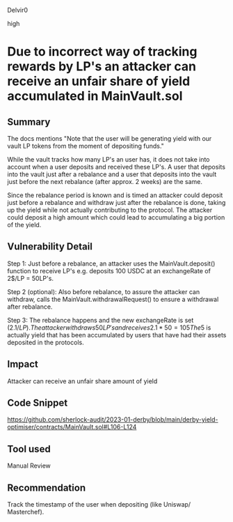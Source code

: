 Delvir0

high

# Due to incorrect way of tracking rewards by LP's an attacker can receive an unfair share of yield accumulated in MainVault.sol

## Summary
The docs mentions "Note that the user will be generating yield with our vault LP tokens from the moment of depositing funds." 

While the vault tracks how many LP's an user has, it does not take into account when a user deposits and received these LP's. A user that deposits into the vault just after a rebalance and a user that deposits into the vault just before the next rebalance (after approx. 2 weeks) are the same.

Since the rebalance period is known and is timed an attacker could deposit just before a rebalance and withdraw just after the rebalance is done, taking up the yield while not actually contributing to the protocol. The attacker could deposit a high amount which could lead to accumulating a big portion of the yield.

## Vulnerability Detail
Step 1:
Just before a rebalance, an attacker uses the MainVault.deposit() function to receive LP's
e.g. deposits 100 USDC at an exchangeRate of 2$/LP = 50LP's.

Step 2 (optional):
Also before rebalance, to assure the attacker can withdraw, calls the MainVault.withdrawalRequest() to ensure a withdrawal after rebalance.

Step 3:
The rebalance happens and the new exchangeRate is set (2.1$/LP).
The attacker withdraws 50LP's and receives 2.1*50=105
The 5$ is actually yield that has been accumulated by users that have had their assets deposited in the protocols. 

## Impact
Attacker can receive an unfair share amount of yield
## Code Snippet
https://github.com/sherlock-audit/2023-01-derby/blob/main/derby-yield-optimiser/contracts/MainVault.sol#L106-L124
## Tool used

Manual Review

## Recommendation
Track the timestamp of the user when depositing (like Uniswap/ Masterchef).